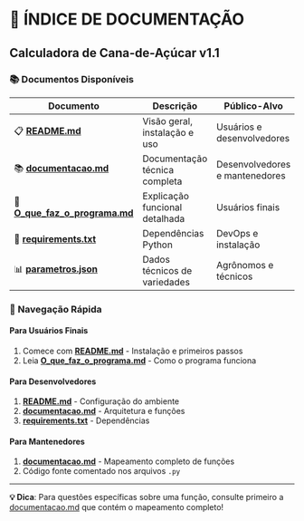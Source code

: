 # 📖 ÍNDICE DE DOCUMENTAÇÃO
## Calculadora de Cana-de-Açúcar v1.1

### 📚 Documentos Disponíveis

| Documento | Descrição | Público-Alvo |
|-----------|-----------|--------------|
| 📋 **[README.md](README.md)** | Visão geral, instalação e uso | Usuários e desenvolvedores |
| 📚 **[documentacao.md](documentacao.md)** | Documentação técnica completa | Desenvolvedores e mantenedores |
| 📖 **[O_que_faz_o_programa.md](O_que_faz_o_programa.md)** | Explicação funcional detalhada | Usuários finais |
| 🔧 **[requirements.txt](requirements.txt)** | Dependências Python | DevOps e instalação |
| 📊 **[parametros.json](parametros.json)** | Dados técnicos de variedades | Agrônomos e técnicos |

### 🎯 Navegação Rápida

#### Para Usuários Finais
1. Comece com **[README.md](README.md)** - Instalação e primeiros passos
2. Leia **[O_que_faz_o_programa.md](O_que_faz_o_programa.md)** - Como o programa funciona

#### Para Desenvolvedores
1. **[README.md](README.md)** - Configuração do ambiente
2. **[documentacao.md](documentacao.md)** - Arquitetura e funções
3. **[requirements.txt](requirements.txt)** - Dependências

#### Para Mantenedores
1. **[documentacao.md](documentacao.md)** - Mapeamento completo de funções
2. Código fonte comentado nos arquivos `.py`

---

**💡 Dica**: Para questões específicas sobre uma função, consulte primeiro a [documentacao.md](documentacao.md) que contém o mapeamento completo!